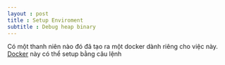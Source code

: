 ```yaml
---
layout : post 
title : Setup Enviroment 
subtitle : Debug heap binary  
--- 
```


Có một thanh niên nào đó đã tạo ra một docker dành riêng cho việc này. [Docker](https://github.com/skysider/pwndocker) này có thể setup bằng câu lệnh 
